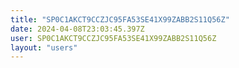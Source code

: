 ```yaml
---
title: "SP0C1AKCT9CCZJC95FA53SE41X99ZABB2S11Q56Z"
date: 2024-04-08T23:03:45.397Z
user: SP0C1AKCT9CCZJC95FA53SE41X99ZABB2S11Q56Z
layout: "users"
---
```

    